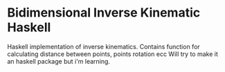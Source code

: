 # Bidimensional Inverse Kinematic Haskell
Haskell implementation of inverse kinematics.
Contains function for calculating distance between points, points rotation ecc
Will try to make it an haskell package but i'm learning.
